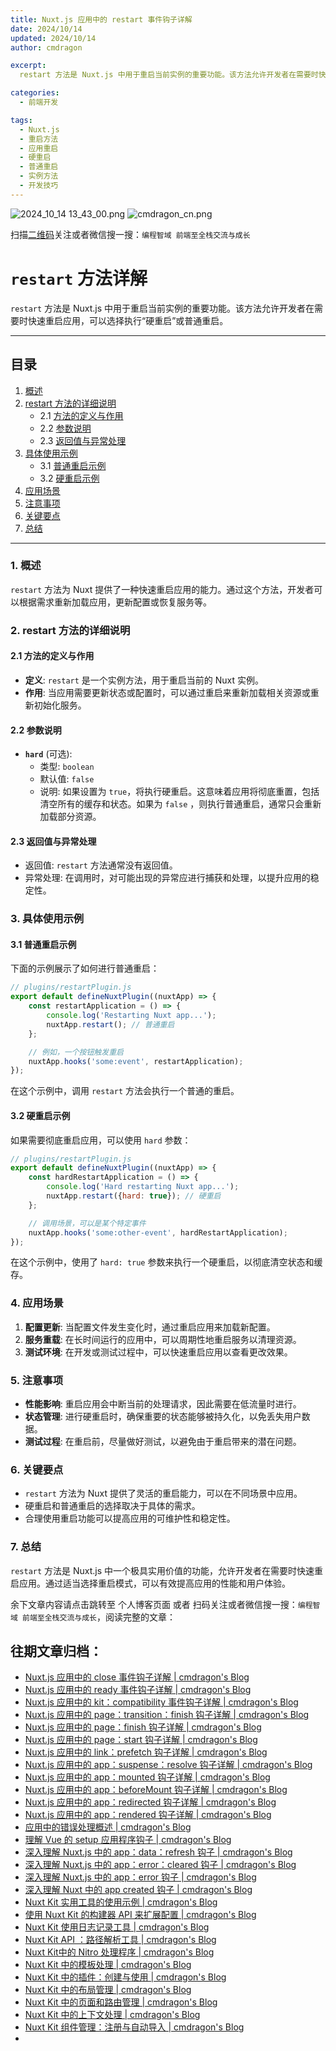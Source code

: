 ```yaml
---
title: Nuxt.js 应用中的 restart 事件钩子详解
date: 2024/10/14
updated: 2024/10/14
author: cmdragon

excerpt:
  restart 方法是 Nuxt.js 中用于重启当前实例的重要功能。该方法允许开发者在需要时快速重启应用，可以选择执行“硬重启”或普通重启。

categories:
  - 前端开发

tags:
  - Nuxt.js
  - 重启方法
  - 应用重启
  - 硬重启
  - 普通重启
  - 实例方法
  - 开发技巧
---
```


<img src="https://static.amd794.com/blog/images/2024_10_14 13_43_00.png@blog" title="2024_10_14 13_43_00.png" alt="2024_10_14 13_43_00.png"/>


<img src="https://api2.cmdragon.cn/upload/cmder/20250304_012821924.jpg" title="cmdragon_cn.png" alt="cmdragon_cn.png"/>


扫描[二维码](https://api2.cmdragon.cn/upload/cmder/20250304_012821924.jpg)关注或者微信搜一搜：`编程智域 前端至全栈交流与成长`

# `restart` 方法详解

`restart` 方法是 Nuxt.js 中用于重启当前实例的重要功能。该方法允许开发者在需要时快速重启应用，可以选择执行“硬重启”或普通重启。

---

## 目录

1. [概述](#1-概述)
2. [restart 方法的详细说明](#2-restart-方法的详细说明)
    - 2.1 [方法的定义与作用](#21-方法的定义与作用)
    - 2.2 [参数说明](#22-参数说明)
    - 2.3 [返回值与异常处理](#23-返回值与异常处理)
3. [具体使用示例](#3-具体使用示例)
    - 3.1 [普通重启示例](#31-普通重启示例)
    - 3.2 [硬重启示例](#32-硬重启示例)
4. [应用场景](#4-应用场景)
5. [注意事项](#5-注意事项)
6. [关键要点](#6-关键要点)
7. [总结](#7-总结)

---

### 1. 概述

`restart` 方法为 Nuxt 提供了一种快速重启应用的能力。通过这个方法，开发者可以根据需求重新加载应用，更新配置或恢复服务等。

### 2. restart 方法的详细说明

#### 2.1 方法的定义与作用

- **定义**: `restart` 是一个实例方法，用于重启当前的 Nuxt 实例。
- **作用**: 当应用需要更新状态或配置时，可以通过重启来重新加载相关资源或重新初始化服务。

#### 2.2 参数说明

- **`hard`** (可选):
    - 类型: `boolean`
    - 默认值: `false`
    - 说明: 如果设置为 `true`，将执行硬重启。这意味着应用将彻底重置，包括清空所有的缓存和状态。如果为 `false`
      ，则执行普通重启，通常只会重新加载部分资源。

#### 2.3 返回值与异常处理

- 返回值: `restart` 方法通常没有返回值。
- 异常处理: 在调用时，对可能出现的异常应进行捕获和处理，以提升应用的稳定性。

### 3. 具体使用示例

#### 3.1 普通重启示例

下面的示例展示了如何进行普通重启：

```javascript
// plugins/restartPlugin.js
export default defineNuxtPlugin((nuxtApp) => {
    const restartApplication = () => {
        console.log('Restarting Nuxt app...');
        nuxtApp.restart(); // 普通重启
    };

    // 例如，一个按钮触发重启
    nuxtApp.hooks('some:event', restartApplication);
});
```

在这个示例中，调用 `restart` 方法会执行一个普通的重启。

#### 3.2 硬重启示例

如果需要彻底重启应用，可以使用 `hard` 参数：

```javascript
// plugins/restartPlugin.js
export default defineNuxtPlugin((nuxtApp) => {
    const hardRestartApplication = () => {
        console.log('Hard restarting Nuxt app...');
        nuxtApp.restart({hard: true}); // 硬重启
    };

    // 调用场景，可以是某个特定事件
    nuxtApp.hooks('some:other-event', hardRestartApplication);
});
```

在这个示例中，使用了 `hard: true` 参数来执行一个硬重启，以彻底清空状态和缓存。

### 4. 应用场景

1. **配置更新**: 当配置文件发生变化时，通过重启应用来加载新配置。
2. **服务重载**: 在长时间运行的应用中，可以周期性地重启服务以清理资源。
3. **测试环境**: 在开发或测试过程中，可以快速重启应用以查看更改效果。

### 5. 注意事项

- **性能影响**: 重启应用会中断当前的处理请求，因此需要在低流量时进行。
- **状态管理**: 进行硬重启时，确保重要的状态能够被持久化，以免丢失用户数据。
- **测试过程**: 在重启前，尽量做好测试，以避免由于重启带来的潜在问题。

### 6. 关键要点

- `restart` 方法为 Nuxt 提供了灵活的重启能力，可以在不同场景中应用。
- 硬重启和普通重启的选择取决于具体的需求。
- 合理使用重启功能可以提高应用的可维护性和稳定性。

### 7. 总结

`restart` 方法是 Nuxt.js 中一个极具实用价值的功能，允许开发者在需要时快速重启应用。通过适当选择重启模式，可以有效提高应用的性能和用户体验。

余下文章内容请点击跳转至 个人博客页面 或者 扫码关注或者微信搜一搜：`编程智域 前端至全栈交流与成长`，阅读完整的文章：

## 往期文章归档：

- [Nuxt.js 应用中的 close 事件钩子详解 | cmdragon's Blog](https://blog.cmdragon.cn/posts/ec1665a791a5/)
- [Nuxt.js 应用中的 ready 事件钩子详解 | cmdragon's Blog](https://blog.cmdragon.cn/posts/37d771762c8f/)
- [Nuxt.js 应用中的 kit：compatibility 事件钩子详解 | cmdragon's Blog](https://blog.cmdragon.cn/posts/52224e8e71ec/)
- [Nuxt.js 应用中的 page：transition：finish 钩子详解 | cmdragon's Blog](https://blog.cmdragon.cn/posts/80acaed2b809/)
- [Nuxt.js 应用中的 page：finish 钩子详解 | cmdragon's Blog](https://blog.cmdragon.cn/posts/2e422732f13a/)
- [Nuxt.js 应用中的 page：start 钩子详解 | cmdragon's Blog](https://blog.cmdragon.cn/posts/9876204f1a7b/)
- [Nuxt.js 应用中的 link：prefetch 钩子详解 | cmdragon's Blog](https://blog.cmdragon.cn/posts/3821d8f8b93e/)
- [Nuxt.js 应用中的 app：suspense：resolve 钩子详解 | cmdragon's Blog](https://blog.cmdragon.cn/posts/aca9f9d7692b/)
- [Nuxt.js 应用中的 app：mounted 钩子详解 | cmdragon's Blog](https://blog.cmdragon.cn/posts/a07f12bddf8c/)
- [Nuxt.js 应用中的 app：beforeMount 钩子详解 | cmdragon's Blog](https://blog.cmdragon.cn/posts/bbdca1e3d9a5/)
- [Nuxt.js 应用中的 app：redirected 钩子详解 | cmdragon's Blog](https://blog.cmdragon.cn/posts/c83b294c7a07/)
- [Nuxt.js 应用中的 app：rendered 钩子详解 | cmdragon's Blog](https://blog.cmdragon.cn/posts/26479872ffdc/)
- [应用中的错误处理概述 | cmdragon's Blog](https://blog.cmdragon.cn/posts/5c9b317a962a/)
- [理解 Vue 的 setup 应用程序钩子 | cmdragon's Blog](https://blog.cmdragon.cn/posts/405db1302a23/)
- [深入理解 Nuxt.js 中的 app：data：refresh 钩子 | cmdragon's Blog](https://blog.cmdragon.cn/posts/6f0c4f34bc45/)
- [深入理解 Nuxt.js 中的 app：error：cleared 钩子 | cmdragon's Blog](https://blog.cmdragon.cn/posts/732d62232fb8/)
- [深入理解 Nuxt.js 中的 app：error 钩子 | cmdragon's Blog](https://blog.cmdragon.cn/posts/cb83a085e7a4/)
- [深入理解 Nuxt 中的 app created 钩子 | cmdragon's Blog](https://blog.cmdragon.cn/posts/188ad06ef45a/)
- [Nuxt Kit 实用工具的使用示例 | cmdragon's Blog](https://blog.cmdragon.cn/posts/a66da411afd2/)
- [使用 Nuxt Kit 的构建器 API 来扩展配置 | cmdragon's Blog](https://blog.cmdragon.cn/posts/f6e87c3cf111/)
- [Nuxt Kit 使用日志记录工具 | cmdragon's Blog](https://blog.cmdragon.cn/posts/37ad5a680e7d/)
- [Nuxt Kit API ：路径解析工具 | cmdragon's Blog](https://blog.cmdragon.cn/posts/441492dbf6ae/)
- [Nuxt Kit中的 Nitro 处理程序 | cmdragon's Blog](https://blog.cmdragon.cn/posts/2bd1fe409aca/)
- [Nuxt Kit 中的模板处理 | cmdragon's Blog](https://blog.cmdragon.cn/posts/4cf144d7b562/)
- [Nuxt Kit 中的插件：创建与使用 | cmdragon's Blog](https://blog.cmdragon.cn/posts/080baafc9cf0/)
- [Nuxt Kit 中的布局管理 | cmdragon's Blog](https://blog.cmdragon.cn/posts/1c99e3fc4fb0/)
- [Nuxt Kit 中的页面和路由管理 | cmdragon's Blog](https://blog.cmdragon.cn/posts/85c68e006ffc/)
- [Nuxt Kit 中的上下文处理 | cmdragon's Blog](https://blog.cmdragon.cn/posts/83b074b7a330/)
- [Nuxt Kit 组件管理：注册与自动导入 | cmdragon's Blog](https://blog.cmdragon.cn/posts/1097e357ea9a/)
-


